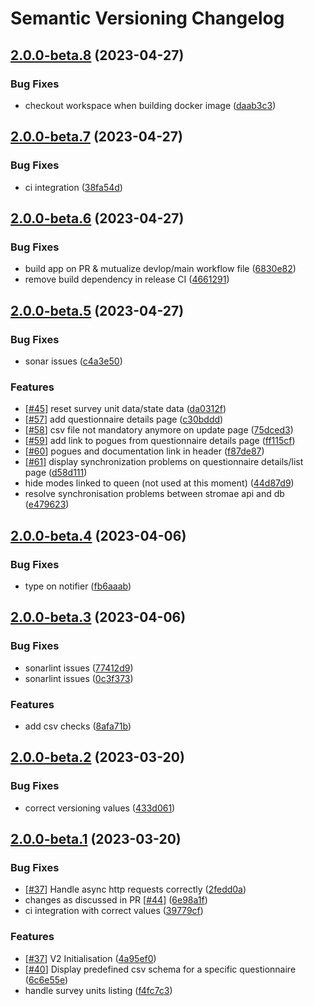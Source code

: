 # Semantic Versioning Changelog

## [2.0.0-beta.8](https://github.com/InseeFr/Public-Enemy/compare/2.0.0-beta.7...2.0.0-beta.8) (2023-04-27)


### Bug Fixes

* checkout workspace when building docker image ([daab3c3](https://github.com/InseeFr/Public-Enemy/commit/daab3c3ec34c2a576bb402f1de630ae87e807711))

## [2.0.0-beta.7](https://github.com/InseeFr/Public-Enemy/compare/2.0.0-beta.6...2.0.0-beta.7) (2023-04-27)


### Bug Fixes

* ci integration ([38fa54d](https://github.com/InseeFr/Public-Enemy/commit/38fa54dbda9111cb07523dc1bb9da5cfbd19ffbc))

## [2.0.0-beta.6](https://github.com/InseeFr/Public-Enemy/compare/2.0.0-beta.5...2.0.0-beta.6) (2023-04-27)


### Bug Fixes

* build app on PR & mutualize devlop/main workflow file ([6830e82](https://github.com/InseeFr/Public-Enemy/commit/6830e82563e95f8e521d5830f0cc24f0fb2d587c))
* remove build dependency in release CI ([4661291](https://github.com/InseeFr/Public-Enemy/commit/46612915f745d91befd9e5dfd504720cdc5bfcf2))

## [2.0.0-beta.5](https://github.com/InseeFr/Public-Enemy/compare/2.0.0-beta.4...2.0.0-beta.5) (2023-04-27)


### Bug Fixes

* sonar issues ([c4a3e50](https://github.com/InseeFr/Public-Enemy/commit/c4a3e50230237e046db4cf300a668a2ab8e2a04b))


### Features

* [[#45](https://github.com/InseeFr/Public-Enemy/issues/45)] reset survey unit data/state data ([da0312f](https://github.com/InseeFr/Public-Enemy/commit/da0312fb2d160820c6cf2c37ab6a889553395a26))
* [[#57](https://github.com/InseeFr/Public-Enemy/issues/57)] add questionnaire details page ([c30bddd](https://github.com/InseeFr/Public-Enemy/commit/c30bdddcbdadaf1e5a26ade91ca333bb65c994bb))
* [[#58](https://github.com/InseeFr/Public-Enemy/issues/58)] csv file not mandatory anymore on update page ([75dced3](https://github.com/InseeFr/Public-Enemy/commit/75dced330e960a0516bb92ec78355605f4816c51))
* [[#59](https://github.com/InseeFr/Public-Enemy/issues/59)] add link to pogues from questionnaire details page ([ff115cf](https://github.com/InseeFr/Public-Enemy/commit/ff115cf348360da981794294a1f92cd47dc4a113))
* [[#60](https://github.com/InseeFr/Public-Enemy/issues/60)] pogues and documentation link in header ([f87de87](https://github.com/InseeFr/Public-Enemy/commit/f87de87111fa5ba75c5b925a7fe463158ae77e93))
* [[#61](https://github.com/InseeFr/Public-Enemy/issues/61)] display synchronization problems on questionnaire details/list page ([d58d111](https://github.com/InseeFr/Public-Enemy/commit/d58d111c3ca4d9be5175ab079115b986bc581ec8))
* hide modes linked to queen (not used at this moment) ([44d87d9](https://github.com/InseeFr/Public-Enemy/commit/44d87d990e0a11b7c1902f26fd9023798a427864))
* resolve synchronisation problems between stromae api and db ([e479623](https://github.com/InseeFr/Public-Enemy/commit/e479623dfdf8e90b14db7c4e30b0182800953fa9))

## [2.0.0-beta.4](https://github.com/InseeFr/Public-Enemy/compare/2.0.0-beta.3...2.0.0-beta.4) (2023-04-06)


### Bug Fixes

* type on notifier ([fb6aaab](https://github.com/InseeFr/Public-Enemy/commit/fb6aaab4703b5fb633add60481e61cd9e32177a5))

## [2.0.0-beta.3](https://github.com/InseeFr/Public-Enemy/compare/2.0.0-beta.2...2.0.0-beta.3) (2023-04-06)


### Bug Fixes

* sonarlint issues ([77412d9](https://github.com/InseeFr/Public-Enemy/commit/77412d9e5833f4e4f7072c4273a09cb17c87a1e2))
* sonarlint issues ([0c3f373](https://github.com/InseeFr/Public-Enemy/commit/0c3f373589a4503f2a4dc88443a4fdb3117bd55c))


### Features

* add csv checks ([8afa71b](https://github.com/InseeFr/Public-Enemy/commit/8afa71b248e0364b87df5319141613d7e63be925))

## [2.0.0-beta.2](https://github.com/InseeFr/Public-Enemy/compare/2.0.0-beta.1...2.0.0-beta.2) (2023-03-20)


### Bug Fixes

* correct versioning values ([433d061](https://github.com/InseeFr/Public-Enemy/commit/433d061de6f3e59f1df149633874054c4b5f4041))

## [2.0.0-beta.1](https://github.com/InseeFr/Public-Enemy/compare/...2.0.0-beta.1) (2023-03-20)


### Bug Fixes

* [[#37](https://github.com/InseeFr/Public-Enemy/issues/37)] Handle async http requests correctly ([2fedd0a](https://github.com/InseeFr/Public-Enemy/commit/2fedd0a69ce89522f136c046315bbb5bed4eecab))
* changes as discussed in PR [[#44](https://github.com/InseeFr/Public-Enemy/issues/44)] ([6e98a1f](https://github.com/InseeFr/Public-Enemy/commit/6e98a1f3411735fdb6630c238801e7bae23d7f58))
* ci integration with correct values ([39779cf](https://github.com/InseeFr/Public-Enemy/commit/39779cfb00e74adebf809023a6187bd1bc6a4b8d))


### Features

* [[#37](https://github.com/InseeFr/Public-Enemy/issues/37)] V2 Initialisation ([4a95ef0](https://github.com/InseeFr/Public-Enemy/commit/4a95ef08a99bda02b51362a219b24c6c7ffdbb39))
* [[#40](https://github.com/InseeFr/Public-Enemy/issues/40)] Display predefined csv schema for a specific questionnaire ([6c6e55e](https://github.com/InseeFr/Public-Enemy/commit/6c6e55e9cff42bf77f703fcd897b90c7b62546e9))
* handle survey units listing ([f4fc7c3](https://github.com/InseeFr/Public-Enemy/commit/f4fc7c30c22967d7d8af0b9c6f95c9f4ab8ce862))
